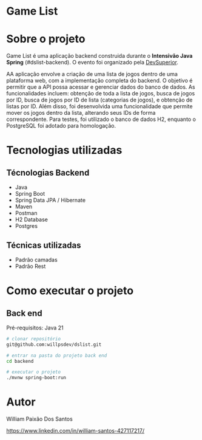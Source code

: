 # Game List


# Sobre o projeto

Game List é uma aplicação backend construida durante o **Intensivão Java Spring** (#dslist-backend). O evento foi organizado pela [DevSuperior](https://devsuperior.com "Site da DevSuperior"). 

AA aplicação envolve a criação de uma lista de jogos dentro de uma plataforma web, com a implementação completa do backend. O objetivo é permitir que a API possa acessar e gerenciar dados do banco de dados. As funcionalidades incluem: obtenção de toda a lista de jogos, busca de jogos por ID, busca de jogos por ID de lista (categorias de jogos), e obtenção de listas por ID. Além disso, foi desenvolvida uma funcionalidade que permite mover os jogos dentro da lista, alterando seus IDs de forma correspondente. Para testes, foi utilizado o banco de dados H2, enquanto o PostgreSQL foi adotado para homologação.



# Tecnologias utilizadas

## Técnologias Backend

- Java
- Spring Boot
- Spring Data JPA / Hibernate
- Maven
- Postman
- H2 Database
- Postgres

## Técnicas utilizadas

- Padrão camadas
- Padrão Rest


# Como executar o projeto

## Back end
Pré-requisitos: Java 21

```bash
# clonar repositório
git@github.com:willpsdev/dslist.git

# entrar na pasta do projeto back end
cd backend

# executar o projeto
./mvnw spring-boot:run
```

# Autor

William Paixão Dos Santos

https://www.linkedin.com/in/william-santos-427117217/
